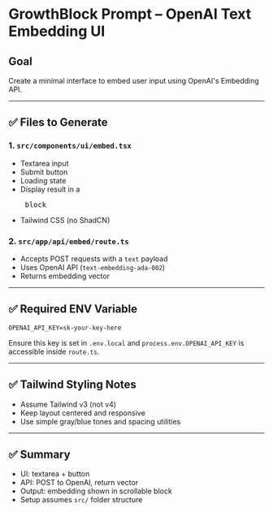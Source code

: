 # GrowthBlock Prompt – OpenAI Text Embedding UI

## Goal
Create a minimal interface to embed user input using OpenAI's Embedding API.

---

## ✅ Files to Generate

### 1. `src/components/ui/embed.tsx`

- Textarea input
- Submit button
- Loading state
- Display result in a <pre> block
- Tailwind CSS (no ShadCN)

### 2. `src/app/api/embed/route.ts`

- Accepts POST requests with a `text` payload
- Uses OpenAI API (`text-embedding-ada-002`)
- Returns embedding vector

---

## ✅ Required ENV Variable

```env
OPENAI_API_KEY=sk-your-key-here
```

Ensure this key is set in `.env.local` and `process.env.OPENAI_API_KEY` is accessible inside `route.ts`.

---

## ✅ Tailwind Styling Notes

- Assume Tailwind v3 (not v4)
- Keep layout centered and responsive
- Use simple gray/blue tones and spacing utilities

---

## ✅ Summary

- UI: textarea + button
- API: POST to OpenAI, return vector
- Output: embedding shown in scrollable block
- Setup assumes `src/` folder structure

